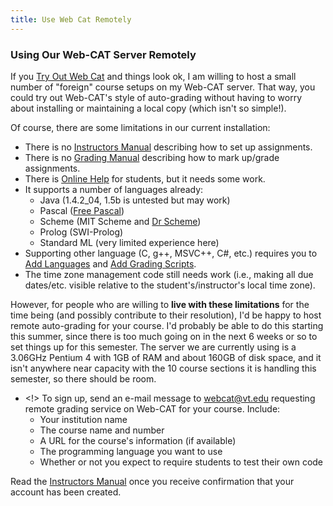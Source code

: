 ```yaml
---
title: Use Web Cat Remotely
---
```

### Using Our Web-CAT Server Remotely 

If you [Try Out Web Cat](TryOutWebCat/) and things look ok, I am willing to host a small
number of "foreign" course setups on my Web-CAT server.  That way, you
could try out Web-CAT's style of auto-grading without having to worry
about installing or maintaining a local copy (which isn't so simple!).

Of course, there are some limitations in our current installation:

* There is no [Instructors Manual](InstructorsManual.html) describing how to set up assignments.
* There is no [Grading Manual](GradingManual.html) describing how to mark up/grade assignments.
* There is [Online Help](OnlineHelp.html) for students, but it needs some work.
* It supports a number of languages already:
  * Java (1.4.2_04, 1.5b is untested but may work)
  * Pascal ([Free Pascal](FreePascal.html))
  * Scheme (MIT Scheme and [Dr Scheme](DrScheme.html))
  * Prolog (SWI-Prolog)
  * Standard ML (very limited experience here)
* Supporting other language (C, g++, MSVC++, C#, etc.) requires you to [Add Languages](AddLanguages.html) and [Add Grading Scripts](AddGradingScripts.html).
* The time zone management code still needs work (i.e., making all due dates/etc. visible relative to the student's/instructor's local time zone).

However, for people who are willing to **live with these limitations**
for the time being
(and possibly contribute to their resolution), I'd be happy to
host remote auto-grading for your course.  I'd probably be able
to do this starting this summer, since there is too much going on
in the next 6 weeks or so to set things up for this semester.  The
server we are currently using is a 3.06GHz Pentium 4 with 1GB of
RAM and about 160GB of disk space, and it isn't anywhere near
capacity with the 10 course sections it is handling this semester,
so there should be room.

* <!> To sign up, send an e-mail message to <a href="mailto:webcat@vt.edu">webcat@vt.edu</a> requesting remote grading service on Web-CAT for your course.  Include:
  * Your institution name
  * The course name and number
  * A URL for the course's information (if available)
  * The programming language you want to use
  * Whether or not you expect to require students to test their own code

Read the [Instructors Manual](InstructorsManual.html) once you receive confirmation that your
account has been created.
